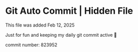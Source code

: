 # Git Auto Commit | Hidden File

This file was added Feb 12, 2025

Just for fun and keeping my daily git commit active 🤪

commit number: 823952
